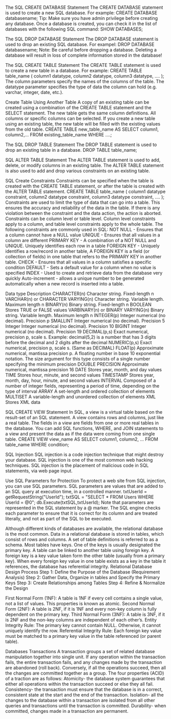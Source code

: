 The SQL CREATE DATABASE Statement
The CREATE DATABASE statement is used to create a new SQL database.
For example: CREATE DATABASE databasename;
Tip: Make sure you have admin privilege before creating any database. Once a database is created, you can check it in the list of databases with the following SQL command: SHOW DATABASES;

The SQL DROP DATABASE Statement
The DROP DATABASE statement is used to drop an existing SQL database.
For exampel: DROP DATABASE databasename;
Note: Be careful before dropping a database. Deleting a database will result in loss of complete information stored in the database!

The SQL CREATE TABLE Statement
The CREATE TABLE statement is used to create a new table in a database.
For example: CREATE TABLE table_name (
    			column1 datatype,
    			column2 datatype,
    			column3 datatype,
  				....
			);
The column parameters specify the names of the columns of the table.
The datatype parameter specifies the type of data the column can hold (e.g. varchar, integer, date, etc.).

Create Table Using Another Table
A copy of an existing table can be created using a combination of the CREATE TABLE statement and the SELECT statement.
The new table gets the same column definitions. All columns or specific columns can be selected.
If you create a new table using an existing table, the new table will be filled with the existing values from the old table.
CREATE TABLE new_table_name AS SELECT column1, column2,... FROM existing_table_name WHERE ....;

The SQL DROP TABLE Statement
The DROP TABLE statement is used to drop an existing table in a database.
DROP TABLE table_name;

SQL ALTER TABLE Statement
The ALTER TABLE statement is used to add, delete, or modify columns in an existing table.
The ALTER TABLE statement is also used to add and drop various constraints on an existing table.

SQL Create Constraints
Constraints can be specified when the table is created with the CREATE TABLE statement, or after the table is created with the ALTER TABLE statement.
CREATE TABLE table_name (
    column1 datatype constraint,
    column2 datatype constraint,
    column3 datatype constraint,
    ....
);
Constraints are used to limit the type of data that can go into a table. This ensures the accuracy and reliability of the data in the table. If there is any violation between the constraint and the data action, the action is aborted.
Constraints can be column level or table level. Column level constraints apply to a column, and table level constraints apply to the whole table.
The following constraints are commonly used in SQL:
NOT NULL - Ensures that a column cannot have a NULL value
UNIQUE - Ensures that all values in a column are different
PRIMARY KEY - A combination of a NOT NULL and UNIQUE. Uniquely identifies each row in a table
FOREIGN KEY - Uniquely identifies a row/record in another table, A FOREIGN KEY is a field (or collection of fields) in one table that refers to the PRIMARY KEY in another table.
CHECK - Ensures that all values in a column satisfies a specific condition
DEFAULT - Sets a default value for a column when no value is specified
INDEX - Used to create and retrieve data from the database very quickly
Auto-increment - allows a unique number to be generated automatically when a new record is inserted into a table.

Data type								Description
CHARACTER(n)							Character string. Fixed-length n
VARCHAR(n) or CHARACTER VARYING(n)		Character string. Variable length. Maximum length n
BINARY(n)								Binary string. Fixed-length n
BOOLEAN	Stores							TRUE or FALSE values
VARBINARY(n) or BINARY VARYING(n)		Binary string. Variable length. Maximum length n
INTEGER(p)								Integer numerical (no decimal). Precision p
SMALLINT								Integer numerical (no decimal). Precision 5
Integer 								Integer numerical (no decimal). Precision 10
BIGINT									Integer numerical (no decimal). Precision 19
DECIMAL(p,s)							Exact numerical, precision p, scale s. Example: decimal(5,2) is a number that has 3 digits before the decimal and 2 digits after the decimal
NUMERIC(p,s)							Exact numerical, precision p, scale s. (Same as DECIMAL)
FLOAT(p)								Approximate numerical, mantissa precision p. A floating number in base 10 exponential notation. The size argument for this type consists of a single number specifying the minimum precision
DOUBLE PRECISION						Approximate numerical, mantissa precision 16
DATE									Stores year, month, and day values
TIME									Stores hour, minute, and second values
TIMESTAMP								Stores year, month, day, hour, minute, and second values
INTERVAL								Composed of a number of integer fields, representing a period of time, depending on the type of interval
ARRAY									A set-length and ordered collection of elements
MULTISET								A variable-length and unordered collection of elements
XML										Stores XML data

SQL CREATE VIEW Statement
In SQL, a view is a virtual table based on the result-set of an SQL statement.
A view contains rows and columns, just like a real table. The fields in a view are fields from one or more real tables in the database.
You can add SQL functions, WHERE, and JOIN statements to a view and present the data as if the data were coming from one single table.
CREATE VIEW view_name AS SELECT column1, column2, ... FROM table_name WHERE condition;

SQL Injection
SQL injection is a code injection technique that might destroy your database.
SQL injection is one of the most common web hacking techniques.
SQL injection is the placement of malicious code in SQL statements, via web page input.

Use SQL Parameters for Protection
To protect a web site from SQL injection, you can use SQL parameters.
SQL parameters are values that are added to an SQL query at execution time, in a controlled manner.
txtUserId = getRequestString("UserId");
txtSQL = "SELECT * FROM Users WHERE UserId = @0";
db.Execute(txtSQL,txtUserId);
Note that parameters are represented in the SQL statement by a @ marker.
The SQL engine checks each parameter to ensure that it is correct for its column and are treated literally, and not as part of the SQL to be executed.

Although different kinds of databases are available, the relational database is the most common. Data in a relational database is stored in tables, which consist of rows and columns. A set of table definitions is referred to as a schema. Most tables have keys. One of the keys is usually designated the primary key. A table can be linked to another table using foreign key. A foreign key is a key value taken form the other table (usually from a primary key). When every foreign key value in one table exists as a key in the table it references, the database has referential integrity.
Relational Database Design Process
Step 1: Define the Purpose of the Database (Requirement Analysis)
Step 2: Gather Data, Organize in tables and Specify the Primary Keys
Step 3: Create Relationships among Tables
Step 4: Refine & Normalize the Design

First Normal Form (1NF): A table is 1NF if every cell contains a single value, not a list of values. This properties is known as atomic.
Second Normal Form (2NF): A table is 2NF, if it is 1NF and every non-key column is fully dependent on the primary key.
Third Normal Form (3NF): A table is 3NF, if it is 2NF and the non-key columns are independent of each other’s.
Entity Integrity Rule: The primary key cannot contain NULL. Otherwise, it cannot uniquely identify the row.
Referential Integrity Rule: Each foreign key value must be matched to a primary key value in the table referenced (or parent table).

Databases Transactions
A transaction groups a set of related database manipulation together into single unit. If any operation within the transaction fails, the entire transaction fails, and any changes made by the transaction are abandoned (roll back). Conversely, if all the operations succeed, then all the changes are committed together as a group.
The four properties (ACID) of a traction are as follows:
Atomicity- the database system guarantees that either all operations within the transaction succeed or else they all fail.
Consistency- the transaction must ensure that the database is in a correct, consistent state at the start and the end of the transaction.
Isolation- all the changes to the database within a transaction are isolated from all other queries and transactions until the transaction is committed.
Durability- when committed, changes made in a transaction are permanent.